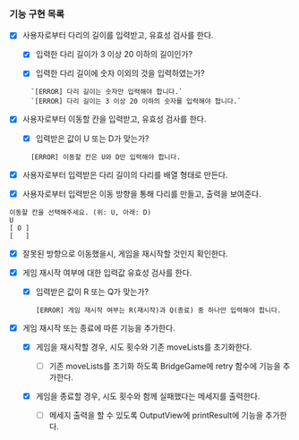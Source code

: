 ### 기능 구현 목록

- [x] 사용자로부터 다리의 길이를 입력받고, 유효성 검사를 한다.

  - [x] 입력한 다리 길이가 3 이상 20 이하의 길이인가?

  - [x] 입력한 다리 길이에 숫자 이외의 것을 입력하였는가?

  ```
    `[ERROR] 다리 길이는 숫자만 입력해야 합니다.`
    `[ERROR] 다리 길이는 3 이상 20 이하의 숫자를 입력해야 합니다.`
  ```

- [x] 사용자로부터 이동할 칸을 입력받고, 유효성 검사를 한다.

  - [x] 입력받은 값이 U 또는 D가 맞는가?

  ```
    [ERROR] 이동할 칸은 U와 D만 입력해야 합니다.
  ```

- [x] 사용자로부터 입력받은 다리 길이의 다리를 배열 형태로 만든다.

- [x] 사용자로부터 입력받은 이동 방향을 통해 다리를 만들고, 출력을 보여준다.

```
이동할 칸을 선택해주세요. (위: U, 아래: D)
U
[ O ]
[   ]

```

- [x] 잘못된 방향으로 이동했을시, 게임을 재시작할 것인지 확인한다.

- [x] 게임 재시작 여부에 대한 입력값 유효성 검사를 한다.

  - [x] 입력받은 값이 R 또는 Q가 맞는가?

    ```
    [ERROR] 게임 재시작 여부는 R(재시작)과 Q(종료) 중 하나만 입력해야 합니다.
    ```

- [x] 게임 재시작 또는 종료에 따른 기능을 추가한다.

  - [x] 게임을 재시작할 경우, 시도 횟수와 기존 moveLists를 초기화한다.

    - [ ] 기존 moveLists를 초기화 하도록 BridgeGame에 retry 함수에 기능을 추가한다.

  - [x] 게임을 종료할 경우, 시도 횟수와 함께 실패했다는 메세지를 출력한다.

    - [ ] 메세지 출력을 할 수 있도록 OutputView에 printResult에 기능을 추가한다.
